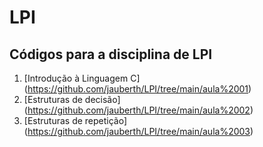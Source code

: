 # LPI
## Códigos para a disciplina de LPI

1. [Introdução à Linguagem C] (https://github.com/jauberth/LPI/tree/main/aula%2001)
2. [Estruturas de decisão] (https://github.com/jauberth/LPI/tree/main/aula%2002)
3. [Estruturas de repetição] (https://github.com/jauberth/LPI/tree/main/aula%2003)
